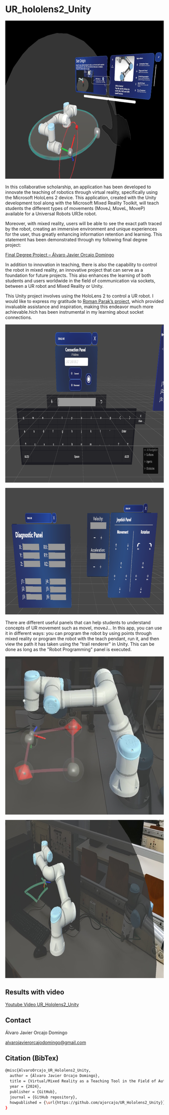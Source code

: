 # UR_hololens2_Unity

<p align="center">
<img src="https://github.com/ajorcajo/UR_Hololens2_Unity/blob/main/images/InAction.png" width="800" height="500">
</p>

In this collaborative scholarship, an application has been developed to innovate the teaching of robotics through virtual reality, specifically using the Microsoft HoloLens 2 device. This application, created with the Unity development tool along with the Microsoft Mixed Reality Toolkit, will teach students the different types of movements (MoveJ, MoveL, MoveP) available for a Universal Robots UR3e robot.

Moreover, with mixed reality, users will be able to see the exact path traced by the robot, creating an immersive environment and unique experiences for the user, thus greatly enhancing information retention and learning. This statement has been demonstrated through my following final degree project:

[Final Degree Project – Álvaro Javier Orcajo Domingo](https://oa.upm.es/76030/1/TFG_ALVARO_JAVIER_ORCAJO_DOMINGO.pdf)

In addition to innovation in teaching, there is also the capability to control the robot in mixed reality, an innovative project that can serve as a foundation for future projects. This also enhances the learning of both students and users worldwide in the field of communication via sockets, between a UR robot and Mixed Reality or Unity.

This Unity project involves using the HoloLens 2 to control a UR robot. I would like to express my gratitude to [Roman Parak’s project](https://github.com/rparak/Unity3D_Robotics_UR/), which provided invaluable assistance and inspiration, making this endeavor much more achievable.hich has been instrumental in my learning about socket connections.

<p align="center">
<img src="https://github.com/ajorcajo/UR_Hololens2_Unity/blob/main/images/ConnectionPanel.png" width="800" height="500">
</p>

<p align="center">
<img src="https://github.com/ajorcajo/UR_Hololens2_Unity/blob/main/images/JoystickDiagnostic.png" width="1000" height="400">
</p>

There are different useful panels that can help students to understand concepts of UR movement such as movel, moveJ... In this app, you can use it in different ways: you can program the robot by using points through mixed reality or program the robot with the teach pendant, run it, and then view the path it has taken using the "trail renderer" in Unity. This can be done as long as the "Robot Programming" panel is executed.

<p align="center">
<img src="https://github.com/ajorcajo/UR_Hololens2_Unity/blob/main/images/Anclado.png" width="800" height="500">
</p>
<p align="center">
<img src="https://github.com/ajorcajo/UR_Hololens2_Unity/blob/main/images/ALEJADO.png" width="800" height="500">
</p>

## Results with video

[Youtube Video UR_Hololens2_Unity](https://youtube.com)



## Contact

Álvaro Javier Orcajo Domingo

alvarojavierorcajodomingo@gmail.com

## Citation (BibTex)

```bash
@misc{AlvaroOrcajo_UR_Hololens2_Unity,
  author = {Álvaro Javier Orcajo Domingo},
  title = {Virtual/Mixed Reality as a Teaching Tool in the Field of Automation},
  year = {2024},
  publisher = {GitHub},
  journal = {GitHub repository},
  howpublished = {\url{https://github.com/ajorcajo/UR_Hololens2_Unity}}
}
```
